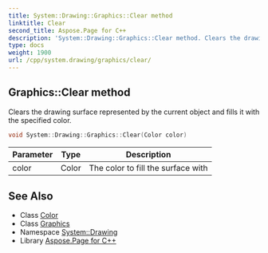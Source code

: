 ```yaml
---
title: System::Drawing::Graphics::Clear method
linktitle: Clear
second_title: Aspose.Page for C++
description: 'System::Drawing::Graphics::Clear method. Clears the drawing surface represented by the current object and fills it with the specified color in C++.'
type: docs
weight: 1900
url: /cpp/system.drawing/graphics/clear/
---
```

## Graphics::Clear method


Clears the drawing surface represented by the current object and fills it with the specified color.

```cpp
void System::Drawing::Graphics::Clear(Color color)
```


| Parameter | Type | Description |
| --- | --- | --- |
| color | Color | The color to fill the surface with |

## See Also

* Class [Color](../../color/)
* Class [Graphics](../)
* Namespace [System::Drawing](../../)
* Library [Aspose.Page for C++](../../../)
